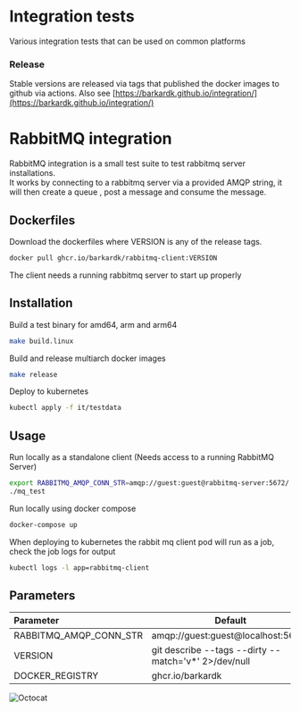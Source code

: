
# Integration tests

Various integration tests that can be used on common platforms  


### Release
Stable versions are released via tags that published the docker images to github via actions.
Also see [https://barkardk.github.io/integration/](https://barkardk.github.io/integration/)

# RabbitMQ integration
RabbitMQ integration is a small test suite to test rabbitmq server installations.  
It works by connecting to a rabbitmq server via a provided AMQP string, it will then create a queue , post a message and consume the message.

## Dockerfiles
Download the dockerfiles where VERSION is any of the release tags. 
```bash
docker pull ghcr.io/barkardk/rabbitmq-client:VERSION
```

The client needs a running rabbitmq server to start up properly   
 


## Installation

Build a test binary for amd64, arm and arm64
```bash
make build.linux
```
Build and release multiarch docker images
```bash
make release
```
Deploy to kubernetes
```bash
kubectl apply -f it/testdata
```
## Usage
Run locally as a standalone client (Needs access to a running RabbitMQ Server)
```bash
export RABBITMQ_AMQP_CONN_STR=amqp://guest:guest@rabbitmq-server:5672/
./mq_test
```
Run locally using docker compose
```bash
docker-compose up
```

When deploying to kubernetes the rabbit mq client pod will run as a job, check the job logs for output
```bash
kubectl logs -l app=rabbitmq-client
```

## Parameters
|   Parameter | Default   |  
|:---|---|
| RABBITMQ_AMQP_CONN_STR  | amqp://guest:guest@localhost:5672/  |  
| VERSION  |  git describe --tags --dirty --match='v*' 2>/dev/null || echo v0.0.0) | cut -c2- |  
| DOCKER_REGISTRY | ghcr.io/barkardk  |


![Octocat](https://github.githubassets.com/images/icons/emoji/octocat.png)
